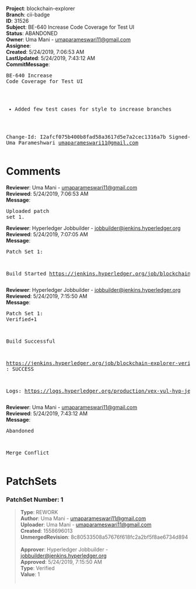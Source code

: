 <strong>Project</strong>: blockchain-explorer<br><strong>Branch</strong>: cii-badge<br><strong>ID</strong>: 31526<br><strong>Subject</strong>: BE-640 Increase Code Coverage for Test UI<br><strong>Status</strong>: ABANDONED<br><strong>Owner</strong>: Uma Mani - umaparameswari11@gmail.com<br><strong>Assignee</strong>:<br><strong>Created</strong>: 5/24/2019, 7:06:53 AM<br><strong>LastUpdated</strong>: 5/24/2019, 7:43:12 AM<br><strong>CommitMessage</strong>:<br><pre>BE-640 Increase Code Coverage for Test UI

* Added few test cases for style to increase branches

Change-Id: I2afcf075b400b8fad58a3617d5e7a2cec1316a7b
Signed-off-by: Uma Parameshwari <umaparameswari11@gmail.com>
</pre><h1>Comments</h1><strong>Reviewer</strong>: Uma Mani - umaparameswari11@gmail.com<br><strong>Reviewed</strong>: 5/24/2019, 7:06:53 AM<br><strong>Message</strong>: <pre>Uploaded patch set 1.</pre><strong>Reviewer</strong>: Hyperledger Jobbuilder - jobbuilder@jenkins.hyperledger.org<br><strong>Reviewed</strong>: 5/24/2019, 7:07:05 AM<br><strong>Message</strong>: <pre>Patch Set 1:

Build Started https://jenkins.hyperledger.org/job/blockchain-explorer-verify-x86_64/173/</pre><strong>Reviewer</strong>: Hyperledger Jobbuilder - jobbuilder@jenkins.hyperledger.org<br><strong>Reviewed</strong>: 5/24/2019, 7:15:50 AM<br><strong>Message</strong>: <pre>Patch Set 1: Verified+1

Build Successful 

https://jenkins.hyperledger.org/job/blockchain-explorer-verify-x86_64/173/ : SUCCESS

Logs: https://logs.hyperledger.org/production/vex-yul-hyp-jenkins-3/blockchain-explorer-verify-x86_64/173</pre><strong>Reviewer</strong>: Uma Mani - umaparameswari11@gmail.com<br><strong>Reviewed</strong>: 5/24/2019, 7:43:12 AM<br><strong>Message</strong>: <pre>Abandoned

Merge Conflict</pre><h1>PatchSets</h1><h3>PatchSet Number: 1</h3><blockquote><strong>Type</strong>: REWORK<br><strong>Author</strong>: Uma Mani - umaparameswari11@gmail.com<br><strong>Uploader</strong>: Uma Mani - umaparameswari11@gmail.com<br><strong>Created</strong>: 1558696013<br><strong>UnmergedRevision</strong>: 8c80533508a57676f618fc2a2bf5f8ae6734d894<br><br><strong>Approver</strong>: Hyperledger Jobbuilder - jobbuilder@jenkins.hyperledger.org<br><strong>Approved</strong>: 5/24/2019, 7:15:50 AM<br><strong>Type</strong>: Verified<br><strong>Value</strong>: 1<br><br></blockquote>